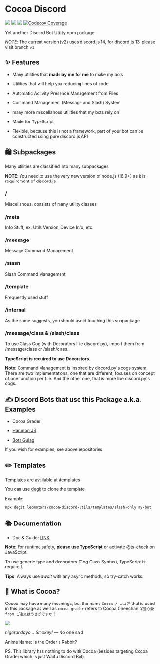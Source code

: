 # Cocoa Discord

[![](https://img.shields.io/npm/v/cocoa-discord-utils.svg?maxAge=3600)](https://www.npmjs.com/package/cocoa-discord-utils)
[![](https://img.shields.io/npm/dt/cocoa-discord-utils.svg?maxAge=3600)](https://www.npmjs.com/package/cocoa-discord-utils)
[![](https://github.com/Leomotors/cocoa-discord-utils/actions/workflows/caffemocha.yml/badge.svg)](https://github.com/Leomotors/cocoa-discord-utils/actions)
[![Codecov Coverage](https://img.shields.io/codecov/c/github/Leomotors/cocoa-discord-utils/main.svg?style=flat-square)](https://codecov.io/gh/Leomotors/cocoa-discord-utils/)

Yet another Discord Bot Utility npm package

*NOTE*: The current version (v2) uses discord.js 14, for discord.js 13, please visit branch `v1`

## ✨ Features

- Many utilities that **made by me for me** to make my bots

- Utilities that will help you reducing lines of code

- Automatic Activity Presence Management from Files

- Command Management (Message and Slash) System

- many more miscellanous utilities that my bots rely on

- Made for TypeScript

- Flexible, because this is not a framework, part of your bot can be constructed
using pure discord.js API

## 🛍️ Subpackages

Many utilities are classified into many subpackages

**NOTE**: You need to use the very new version of node.js (16.9+) as it is requirement
of discord.js

### /

Miscellanous, consists of many utility classes

### /meta

Info Stuff, ex. Utils Version, Device Info, etc.

### /message

Message Command Management

### /slash

Slash Command Management

### /template

Frequently used stuff

### /internal

As the name suggests, you should avoid touching this subpackage

### /message/class & /slash/class

To use Class Cog (with Decorators like discord.py), import them from /message/class
or /slash/class.

**TypeScript is required to use Decorators**.

**Note**: Command Management is inspired by discord.py's cogs system. 
There are two implementations, one that are different, focuses on concept of
one function per file. And the other one, that is more like discord.py's cogs.

## ✍️ Discord Bots that use this Package a.k.a. Examples

- [Cocoa Grader](https://github.com/Leomotors/cocoa-grader)

- [Harunon JS](https://github.com/CarelessDev/harunon.js)

- [Bots Gulag](https://github.com/CarelessDev/bots-gulag)

If you wish for examples, see above repositories

## ✏️ Templates

Templates are available at /templates

You can use [degit](https://www.npmjs.com/package/degit) to clone the template

Example:

```bash
npx degit leomotors/cocoa-discord-utils/templates/slash-only my-bot
```

## 📚 Documentation

- Doc & Guide: [LINK](https://leomotors.github.io/cocoa-discord-utils)

**Note**: For runtime safety, **please use TypeScript** or activate @ts-check on JavaScript.

To use generic type and decorators (Cog Class Syntax), TypeScript is required.

**Tips**: Always use *await* with any async methods, so try-catch works.

## 🍫 What is Cocoa?

Cocoa may have many meanings, but the name `Cocoa / ココア` that is used in this package as well as `cocoa-grader` refers to Cocoa Oneechan `保登心愛 from ご注文はうさぎですか？`

![](https://c.tenor.com/82-e-VM5qNwAAAAC/gochiusa-cocoa.gif)

*nigerundayo... Smokey!* — No one said

Anime Name: [Is the Order a Rabbit?](https://myanimelist.net/anime/21273/Gochuumon_wa_Usagi_Desu_ka)

PS. This library has nothing to do with Cocoa (besides targeting Cocoa Grader
which is just Waifu Discord Bot)
